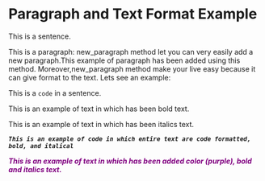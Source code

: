 
Paragraph and Text Format Example
=================================


This is a sentence.

This is a paragraph: new_paragraph method let you can very easily add a new paragraph.This example of paragraph has been added using this method. Moreover,new_paragraph method make your live easy because it can give format to the text. Lets see an example:

This is a ``code`` in a sentence.

This is an example of text in which has been bold text.

This is an example of text in which has been italics text.

***``This is an example of code in which entire text are code formatted, bold, and italical``***

***<font color="purple">This is an example of text in which has been added color (purple), bold and italics text.</font>***